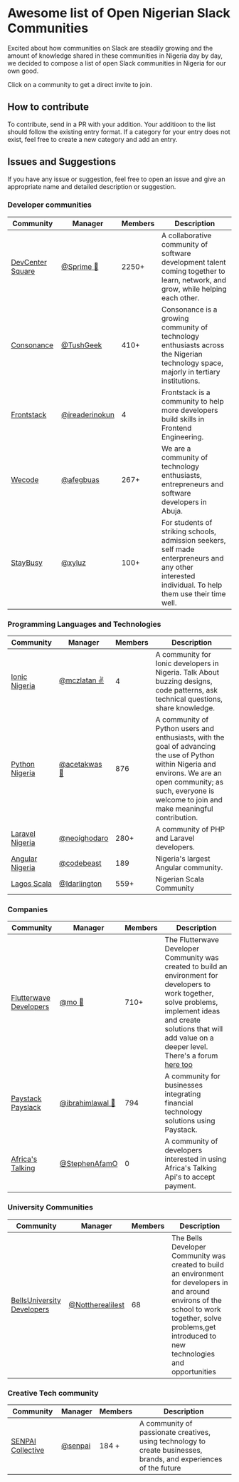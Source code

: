 # Awesome list of Open Nigerian Slack Communities

Excited about how communities on Slack are steadily growing and the amount of knowledge shared in these communities in Nigeria day by day, we decided to compose a list of open Slack communities in Nigeria for our own good. 

Click on a community to get a direct invite to join.

## How to contribute

To contribute, send in a PR with your addition. Your additioon to the list should follow the existing entry format. If a category for your entry does not exist, feel free to create a new category and add an entry.

## Issues and Suggestions

If you have any issue or suggestion, feel free to open an issue and give an appropriate name and detailed description or suggestion.

### Developer communities

Community | Manager | Members | Description
----------|---------|---------| ------------
[DevCenter Square](https://devcenter-square-slack.herokuapp.com/)        |    [@Sprime 🙌](https://twitter.com/osioke)     | 2250+ | A collaborative community of software development talent coming together to learn, network, and grow, while helping each other.
[Consonance](https://consonance-invite.herokuapp.com/)        |    [@TushGeek](https://twitter.com/tushgeek)     | 410+ | Consonance is a growing community of technology enthusiasts across the Nigerian technology space, majorly in tertiary institutions.
[Frontstack](https://twitter.com/frontstackio/)        |    [@ireaderinokun](https://twitter.com/ireaderinokun)     | 4 | Frontstack is a community to help more developers build skills in Frontend Engineering.
[Wecode](http://wecode.ng/) | [@afegbuas](https://twitter.com/afegbuas) | 267+ | We are a community of technology enthusiasts, entrepreneurs and software developers in Abuja.
[StayBusy](https://staybusy.ng/)                               |    [@xyluz](https://twitter.com/xyluz)   | 100+ | For students of striking schools, admission seekers, self made enterpreneurs and any other interested individual. To help them use their time well.

### Programming Languages and Technologies

Community | Manager | Members | Description
----------|---------|---------| ------------
[Ionic Nigeria](https://ionic-nigeria.herokuapp.com)        |    [@mczlatan ✌](https://twitter.com/mczlatan_io)     | 4 | A community for Ionic developers in Nigeria. Talk About buzzing designs, code patterns, ask technical questions, share knowledge.
[Python Nigeria](https://py-slack-invite.herokuapp.com/)         |    [@acetakwas 👨](https://twitter.com/acetakwas)     | 876 | A community of Python users and enthusiasts, with the goal of advancing the use of Python within Nigeria and environs. We are an open community; as such, everyone is welcome to join and make meaningful contribution.
[Laravel Nigeria](https://www.laravelnigeria.com/)             |    [@neoighodaro](https://twitter.com/neoighodaro)    | 280+ | A community of PHP and Laravel developers.
[Angular Nigeria](https://twitter.com/ngnigeria)        |    [@codebeast](https://twitter.com/codebeast)     | 189 | Nigeria's largest Angular community.
[Lagos Scala](https://www.meetup.com/lagosscala/) | [@Idarlington](https://twitter.com/Idarlington) | 559+ | Nigerian Scala Community


### Companies

Community | Manager | Members | Description
----------|---------|---------| ------------
[Flutterwave Developers](https://rebrand.ly/JoinFlutterwaveSlack)  |    [@mo 👵](https://twitter.com/dupsyturvy)         | 710+ | The Flutterwave Developer Community was created to build an environment for developers to work together, solve problems, implement ideas and create solutions that will add value on a deeper level. There's a forum [here too](http://bit.ly/2yRh01e)
[Paystack Payslack](https://slack.paystack.com)       |  [@ibrahimlawal 💂](https://twitter.com/ibrahimlawal) | 794 | A community for businesses integrating financial technology solutions using Paystack.
[Africa's Talking](https://slackin-africastalking.now.sh)       |  [@StephenAfamO](https://twitter.com/StephenAfamO) | 0 | A community of developers interested in using Africa's Talking Api's to accept payment.

### University Communities
Community | Manager | Members | Description
----------|---------|---------| ------------
[BellsUniversity Developers](http://bit.ly/2zmfaGz)  |    [@Nottherealilest](http://bit.ly/2ggw3xX)         | 68 | The Bells Developer Community was created to build an environment for developers in and around environs of the school to work together, solve problems,get introduced to new technologies and opportunities

### Creative Tech community
Community | Manager | Members | Description
 ----------|---------|---------| ------------
[SENPAI Collective](https://www.instagram.com/think.senpai/) | [@senpai](https://www.instagram.com/think.senpai/) | 184 +| A community of passionate creatives, using technology to create businesses, brands, and experiences of the future



